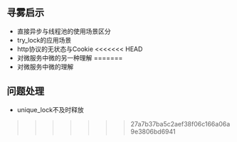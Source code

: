 
## 寻雾启示
- 直接异步与线程池的使用场景区分
- try_lock的应用场景
- http协议的无状态与Cookie
<<<<<<< HEAD
- 对微服务中微的另一种理解
=======
- 对微服务中微的理解


## 问题处理
- unique_lock不及时释放
>>>>>>> 27a7b37ba5c2aef38f06c166a06a9e3806bd6941
